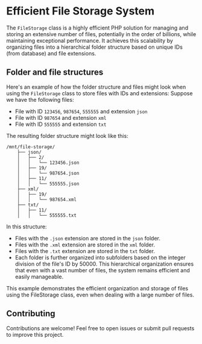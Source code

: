 # Efficient File Storage System
The `FileStorage` class is a highly efficient PHP solution for managing and storing an extensive number of files, potentially in the order of billions, while maintaining exceptional performance. It achieves this scalability by organizing files into a hierarchical folder structure based on unique IDs (from database) and file extensions.

## Folder and file structures
Here's an example of how the folder structure and files might look when using the `FileStorage` class to store files with IDs and extensions:
Suppose we have the following files:

 - File with ID `123456`, `987654`, `555555` and extension `json`
 - File with ID `987654` and extension `xml`
 - File with ID `555555` and extension `txt`

The resulting folder structure might look like this:

```
/mnt/file-storage/
    ├── json/
    │   ├── 2/
    │   │   └── 123456.json
    │   ├── 19/
    │   │   └── 987654.json
    │   ├── 11/
    │   │   └── 555555.json
    ├── xml/
    │   ├── 19/
    │   │   └── 987654.xml
    ├── txt/
    │   ├── 11/
    │   │   └── 555555.txt
```

In this structure:

 - Files with the `.json` extension are stored in the `json` folder.
 - Files with the `.xml` extension are stored in the `xml` folder.
 - Files with the `.txt` extension are stored in the `txt` folder.
 - Each folder is further organized into subfolders based on the integer division of the file's ID by 50000. This hierarchical organization ensures that even with a vast number of files, the system remains efficient and easily manageable.

This example demonstrates the efficient organization and storage of files using the FileStorage class, even when dealing with a large number of files.

## Contributing
Contributions are welcome! Feel free to open issues or submit pull requests to improve this project.
